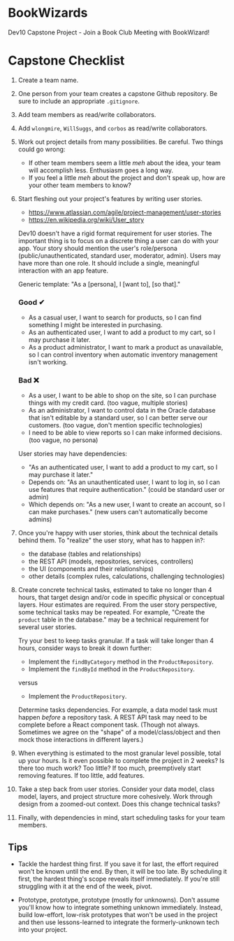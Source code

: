 # BookWizards
Dev10 Capstone Project - Join a Book Club Meeting with BookWizard!

# Capstone Checklist

1. Create a team name.
2. One person from your team creates a capstone Github repository. Be sure to include an appropriate `.gitignore`.
3. Add team members as read/write collaborators.
4. Add `wlongmire`, `WillSuggs`, and `corbos` as read/write collaborators.
5. Work out project details from many possibilities. Be careful. Two things could go wrong:

    - If other team members seem a little _meh_ about the idea, your team will accomplish less. Enthusiasm goes a long way.
    - If you feel a little _meh_ about the project and don't speak up, how are your other team members to know?

6. Start fleshing out your project's features by writing user stories.

    - https://www.atlassian.com/agile/project-management/user-stories
    - https://en.wikipedia.org/wiki/User_story

    Dev10 doesn't have a rigid format requirement for user stories. The important thing is to focus on a discrete thing a user can do with your app. Your story should mention the user's role/persona (public/unauthenticated, standard user, moderator, admin). Users may have more than one role. It should include a single, meaningful interaction with an app feature.

    Generic template: "As a [persona], I [want to], [so that]."

    ### Good ✔

    - As a casual user, I want to search for products, so I can find something I might be interested in purchasing.
    - As an authenticated user, I want to add a product to my cart, so I may purchase it later.
    - As a product administrator, I want to mark a product as unavailable, so I can control inventory when automatic inventory management isn't working.

    ### Bad ❌

    - As a user, I want to be able to shop on the site, so I can purchase things with my credit card. (too vague, multiple stories)
    - As an administrator, I want to control data in the Oracle database that isn't editable by a standard user, so I can better serve our customers. (too vague, don't mention specific technologies)
    - I need to be able to view reports so I can make informed decisions. (too vague, no persona)

    User stories may have dependencies: 
    
    - "As an authenticated user, I want to add a product to my cart, so I may purchase it later." 
    - Depends on: "As an unauthenticated user, I want to log in, so I can use features that require authentication." (could be standard user or admin)
    - Which depends on: "As a new user, I want to create an account, so I can make purchases." (new users can't automatically become admins)

7. Once you're happy with user stories, think about the technical details behind them. To "realize" the user story, what has to happen in?:

    - the database (tables and relationships)
    - the REST API (models, repositories, services, controllers)
    - the UI (components and their relationships)
    - other details (complex rules, calculations, challenging technologies)

8. Create concrete technical tasks, estimated to take no longer than 4 hours, that target design and/or code in specific physical or conceptual layers. Hour estimates are required. From the user story perspective, some technical tasks may be repeated. For example, "Create the `product` table in the database." may be a technical requirement for several user stories. 

    Try your best to keep tasks granular. If a task will take longer than 4 hours, consider ways to break it down further: 

    - Implement the `findByCategory` method in the `ProductRepository`.
    - Implement the `findById` method in the `ProductRepository`.

    versus

    - Implement the `ProductRepository`.

    Determine tasks dependencies. For example, a data model task must happen _before_ a repository task. A REST API task may need to be complete before a React component task. (Though not always. Sometimes we agree on the "shape" of a model/class/object and then mock those interactions in different layers.)

9. When everything is estimated to the most granular level possible, total up your hours. Is it even possible to complete the project in 2 weeks? Is there too much work? Too little? If too much, preemptively start removing features. If too little, add features.

10. Take a step back from user stories. Consider your data model, class model, layers, and project structure more cohesively. Work through design from a zoomed-out context. Does this change technical tasks?

11. Finally, with dependencies in mind, start scheduling tasks for your team members.

## Tips

- Tackle the hardest thing first. If you save it for last, the effort required won't be known until the end. By then, it will be too late. By scheduling it first, the hardest thing's scope reveals itself immediately. If you're still struggling with it at the end of the week, pivot.

- Prototype, prototype, prototype (mostly for unknowns). Don't assume you'll know how to integrate something unknown immediately. Instead, build low-effort, low-risk prototypes that won't be used in the project and then use lessons-learned to integrate the formerly-unknown tech into your project.
